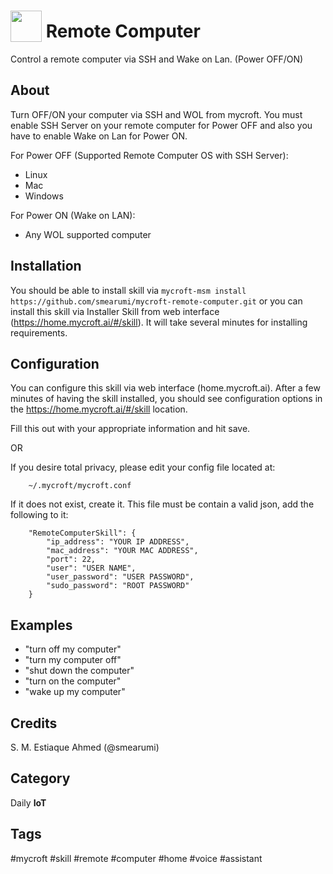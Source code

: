 # <img src='https://raw.githack.com/FortAwesome/Font-Awesome/master/svgs/solid/desktop.svg' card_color='#000000' width='50' height='50' style='vertical-align:bottom'/> Remote Computer
Control a remote computer via SSH and Wake on Lan. (Power OFF/ON)

## About 
Turn OFF/ON your computer via SSH and WOL from mycroft. You must enable SSH Server on your remote computer for Power OFF and also you have to enable Wake on Lan for Power ON.

For Power OFF (Supported Remote Computer OS with SSH Server):
* Linux
* Mac
* Windows

For Power ON (Wake on LAN):
* Any WOL supported computer

## Installation
You should be able to install skill via `mycroft-msm install https://github.com/smearumi/mycroft-remote-computer.git` or you can install this skill via Installer Skill from web interface (https://home.mycroft.ai/#/skill). It will take several minutes for installing requirements.

## Configuration
You can configure this skill via web interface (home.mycroft.ai). After a few minutes of having the skill installed, you should see configuration options in the https://home.mycroft.ai/#/skill location.

Fill this out with your appropriate information and hit save.

OR

If you desire total privacy, please edit your config file located at:

        ~/.mycroft/mycroft.conf

If it does not exist, create it. This file must be contain a valid json, add the following to it:

        "RemoteComputerSkill": {
            "ip_address": "YOUR IP ADDRESS",
            "mac_address": "YOUR MAC ADDRESS",
            "port": 22,
            "user": "USER NAME",
            "user_password": "USER PASSWORD",
            "sudo_password": "ROOT PASSWORD"
        }  

## Examples 
* "turn off my computer"
* "turn my computer off"
* "shut down the computer"
* "turn on the computer"
* "wake up my computer"

## Credits 
S. M. Estiaque Ahmed (@smearumi)



## Category
Daily
**IoT**

## Tags
#mycroft
#skill
#remote
#computer
#home
#voice
#assistant
